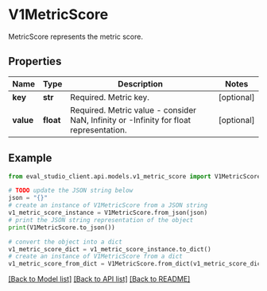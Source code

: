 # V1MetricScore

MetricScore represents the metric score.

## Properties

Name | Type | Description | Notes
------------ | ------------- | ------------- | -------------
**key** | **str** | Required. Metric key. | [optional] 
**value** | **float** | Required. Metric value - consider NaN, Infinity or -Infinity for float representation. | [optional] 

## Example

```python
from eval_studio_client.api.models.v1_metric_score import V1MetricScore

# TODO update the JSON string below
json = "{}"
# create an instance of V1MetricScore from a JSON string
v1_metric_score_instance = V1MetricScore.from_json(json)
# print the JSON string representation of the object
print(V1MetricScore.to_json())

# convert the object into a dict
v1_metric_score_dict = v1_metric_score_instance.to_dict()
# create an instance of V1MetricScore from a dict
v1_metric_score_from_dict = V1MetricScore.from_dict(v1_metric_score_dict)
```
[[Back to Model list]](../README.md#documentation-for-models) [[Back to API list]](../README.md#documentation-for-api-endpoints) [[Back to README]](../README.md)


